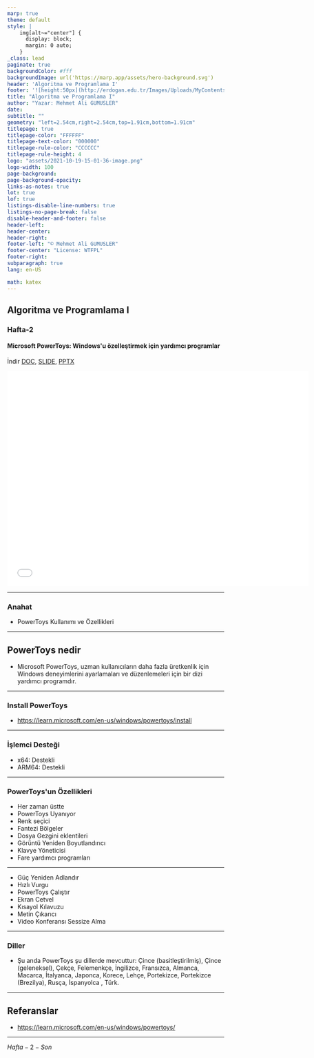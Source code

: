 ```yaml
---
marp: true
theme: default
style: |
    img[alt~="center"] {
      display: block;
      margin: 0 auto;
    }
_class: lead
paginate: true
backgroundColor: #fff
backgroundImage: url('https://marp.app/assets/hero-background.svg')
header: 'Algoritma ve Programlama I'
footer: '![height:50px](http://erdogan.edu.tr/Images/Uploads/MyContents/L_379-20170718142719217230.jpg) RTEU CE204 Hafta-2'
title: "Algoritma ve Programlama I"
author: "Yazar: Mehmet Ali GUMUSLER"
date:
subtitle: ""
geometry: "left=2.54cm,right=2.54cm,top=1.91cm,bottom=1.91cm"
titlepage: true
titlepage-color: "FFFFFF"
titlepage-text-color: "000000"
titlepage-rule-color: "CCCCCC"
titlepage-rule-height: 4
logo: "assets/2021-10-19-15-01-36-image.png"
logo-width: 100 
page-background:
page-background-opacity:
links-as-notes: true
lot: true
lof: true
listings-disable-line-numbers: true
listings-no-page-break: false
disable-header-and-footer: false
header-left:
header-center:
header-right:
footer-left: "© Mehmet Ali GUMUSLER"
footer-center: "License: WTFPL"
footer-right:
subparagraph: true
lang: en-US 

math: katex
---
```


<!-- _backgroundColor: aquq -->

<!-- _color: orange -->

<!-- paginate: false -->

## Algoritma ve Programlama I

### Hafta-2

#### Microsoft PowerToys: Windows'u özelleştirmek için yardımcı programlar

İndir [DOC](week-2.tr.md_doc.pdf), [SLIDE](week-2.tr.md_slide.pdf), [PPTX](week-2.tr.md_slide.pptx)

<iframe width=700, height=500 frameBorder=0 src="../week-2.tr.md_slide.html"></iframe>

---

<!-- paginate: true -->

### Anahat

- PowerToys Kullanımı ve Özellikleri

---

## PowerToys nedir
- Microsoft PowerToys, uzman kullanıcıların daha fazla üretkenlik için Windows deneyimlerini ayarlamaları ve düzenlemeleri için bir dizi yardımcı programdır.

---

### Install PowerToys

- https://learn.microsoft.com/en-us/windows/powertoys/install
---

### İşlemci Desteği

- x64: Destekli
- ARM64: Destekli

---

### PowerToys'un Özellikleri
- Her zaman üstte
- PowerToys Uyanıyor
- Renk seçici
- Fantezi Bölgeler
- Dosya Gezgini eklentileri
- Görüntü Yeniden Boyutlandırıcı
- Klavye Yöneticisi
- Fare yardımcı programları

---

- Güç Yeniden Adlandır
- Hızlı Vurgu
- PowerToys Çalıştır
- Ekran Cetvel
- Kısayol Kılavuzu
- Metin Çıkarıcı
- Video Konferansı Sessize Alma

---

### Diller

- Şu anda PowerToys şu dillerde mevcuttur: Çince (basitleştirilmiş), Çince (geleneksel), Çekçe, Felemenkçe, İngilizce, Fransızca, Almanca, Macarca, İtalyanca, Japonca, Korece, Lehçe, Portekizce, Portekizce (Brezilya), Rusça, İspanyolca , Türk.


--- 

## Referanslar

- https://learn.microsoft.com/en-us/windows/powertoys/

---

$Hafta-2-Son$

